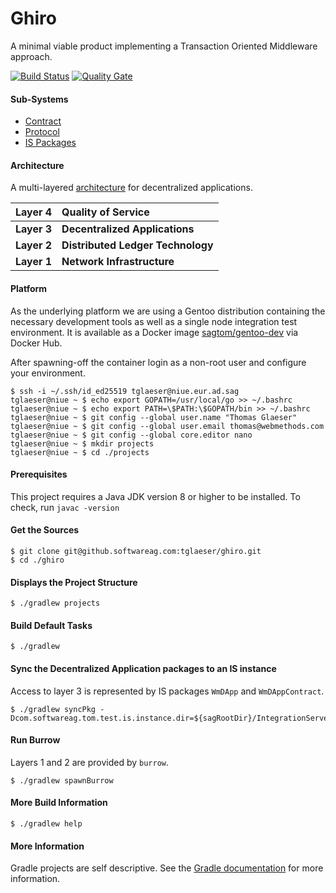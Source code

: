 # Ghiro
A minimal viable product implementing a Transaction Oriented Middleware approach.

[![Build Status](https://us-builds.ame.ad.sag/buildStatus/icon?job=GHIRO_master)](https://us-builds.ame.ad.sag/job/GHIRO_master/)
[![Quality Gate](https://sonar.eur.ad.sag/api/project_badges/measure?project=com.softwareag.tom.ghiro:ghiro&metric=alert_status)](https://sonar.eur.ad.sag/dashboard?id=com.softwareag.tom.ghiro:ghiro)

#### Sub-Systems
* [Contract](./modules/contract)
* [Protocol](./modules/protocol)
* [IS Packages](./packages)

#### Architecture
A multi-layered [architecture](./architecture.md) for decentralized applications.

|Layer 4|Quality of Service|
|------:|:-----------------|
|**Layer 3**|**Decentralized Applications**|
|**Layer 2**|**Distributed Ledger Technology**|
|**Layer 1**|**Network Infrastructure**|

#### Platform
As the underlying platform we are using a Gentoo distribution containing the necessary development tools as well as a single
node integration test environment. It is available as a Docker image [sagtom/gentoo-dev](https://hub.docker.com/r/sagtom/gentoo-dev)
via Docker Hub.

After spawning-off the container login as a non-root user and configure your environment.
````
$ ssh -i ~/.ssh/id_ed25519 tglaeser@niue.eur.ad.sag
tglaeser@niue ~ $ echo export GOPATH=/usr/local/go >> ~/.bashrc
tglaeser@niue ~ $ echo export PATH=\$PATH:\$GOPATH/bin >> ~/.bashrc
tglaeser@niue ~ $ git config --global user.name "Thomas Glaeser"
tglaeser@niue ~ $ git config --global user.email thomas@webmethods.com
tglaeser@niue ~ $ git config --global core.editor nano
tglaeser@niue ~ $ mkdir projects
tglaeser@niue ~ $ cd ./projects
````

#### Prerequisites
This project requires a Java JDK version 8 or higher to be installed.
To check, run `javac -version`

#### Get the Sources
```
$ git clone git@github.softwareag.com:tglaeser/ghiro.git
$ cd ./ghiro
```

#### Displays the Project Structure
```
$ ./gradlew projects
```

#### Build Default Tasks
```
$ ./gradlew
```

#### Sync the Decentralized Application packages to an IS instance
Access to layer 3 is represented by IS packages `WmDApp` and `WmDAppContract`.
```
$ ./gradlew syncPkg -Dcom.softwareag.tom.test.is.instance.dir=${sagRootDir}/IntegrationServer/instances/default
```

#### Run Burrow
Layers 1 and 2 are provided by `burrow`.
```
$ ./gradlew spawnBurrow
```

#### More Build Information
```
$ ./gradlew help
```

#### More Information
Gradle projects are self descriptive. See the [Gradle documentation](https://gradle.org/docs) for more information.
